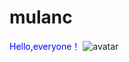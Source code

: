 # mulanc
<font color="blue">Hello,everyone！</font>
![avatar](https://s4.ax1x.com/2022/02/27/bn5ejx.jpg)
